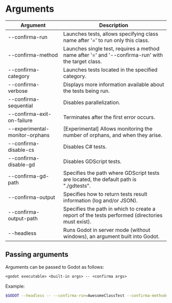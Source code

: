 # Arguments

| Argument                       | Description                                                                                        |
| ------------------------------ | -------------------------------------------------------------------------------------------------- |
| --confirma-run                 | Launches tests, allows specifying class name after '=' to run only this class.                     |
| --confirma-method              | Launches single test, requires a method name after '=' and '--confirma-run' with the target class. |
| --confirma-category            | Launches tests located in the specified category.                                                  |
| --confirma-verbose             | Displays more information available about the tests being run.                                     |
| --confirma-sequential          | Disables parallelization.                                                                          |
| --confirma-exit-on-failure     | Terminates after the first error occurs.                                                           |
| --experimental-monitor-orphans | [Experimental] Allows monitoring the number of orphans, and when they arise.                       |
| --confirma-disable-cs          | Disables C# tests.                                                                                 |
| --confirma-disable-gd          | Disables GDScript tests.                                                                           |
| --confirma-gd-path             | Specifies the path where GDScript tests are located, the default path is "./gdtests".              |
| --confirma-output              | Specifies how to return tests result information (log and/or JSON).                                |
| --confirma-output-path         | Specifies the path in which to create a report of the tests performed (directories must exist).    |
| --headless                     | Runs Godot in server mode (without windows), an argument built into Godot.                         |

## Passing arguments

Arguments can be passed to Godot as follows:

```txt
<godot executable> <built-in args> -- <confirma args>
```

Example:

```bash
$GODOT --headless -- --confirma-run=AwesomeClassTest --confirma-method=TrickyMethodTest
```
